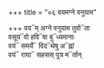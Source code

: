 +++
title = "०६ वयमग्ने वनुयाम"

+++
वय᳓म् अग्ने वनुयाम तुवो᳓ता  
वसूय᳓वो हवि᳓षा बु᳓ध्यमानाः  
वयं᳓ समर्ये᳓ विद᳓थेषु अ᳓ह्नां  
वयं᳓ राया᳓ सहसस् पुत्र म᳓र्तान्